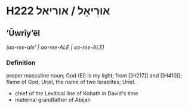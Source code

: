 # H222 אוּרִיאֵל / אוריאל

## ʼÛwrîyʼêl

_(oo-ree-ale' | oo-ree-ALE | oo-ree-ALE)_

### Definition

proper masculine noun; God (El) is my light; from [[H217]] and [[H410]]; flame of God; Uriel, the name of two Israelites; Uriel.

- chief of the Levitical line of Kohath in David's time
- maternal grandfather of Abijah
